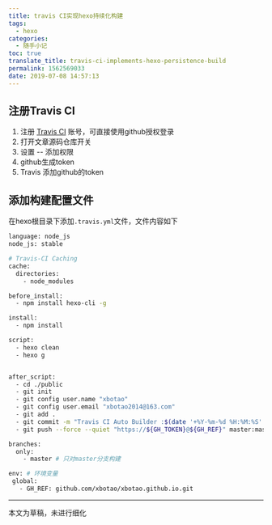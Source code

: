 ```yaml
---
title: travis CI实现hexo持续化构建
tags:
  - hexo
categories:
  - 随手小记
toc: true
translate_title: travis-ci-implements-hexo-persistence-build
permalink: 1562569033
date: 2019-07-08 14:57:13
---
```


## 注册Travis CI
1. 注册 [Travis CI](https://www.travis-ci.org/) 账号，可直接使用github授权登录
2. 打开文章源码仓库开关
3. 设置 -- 添加权限
4. github生成token
5. Travis 添加github的token

## 添加构建配置文件

在hexo根目录下添加`.travis.yml`文件，文件内容如下

```Bash
language: node_js
node_js: stable

# Travis-CI Caching
cache:
  directories:
    - node_modules

before_install:
  - npm install hexo-cli -g

install:
  - npm install

script:
  - hexo clean
  - hexo g


after_script:
  - cd ./public
  - git init
  - git config user.name "xbotao"
  - git config user.email "xbotao2014@163.com"
  - git add .
  - git commit -m "Travis CI Auto Builder :$(date '+%Y-%m-%d %H:%M:%S' -d '+8 hour')"
  - git push --force --quiet "https://${GH_TOKEN}@${GH_REF}" master:master

branches:
  only:
    - master # 只对master分支构建

env: # 环境变量
 global:
   - GH_REF: github.com/xbotao/xbotao.github.io.git
```

---
本文为草稿，未进行细化
